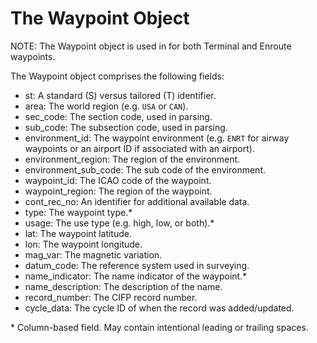 # The Waypoint Object

NOTE: The Waypoint object is used in for both Terminal and Enroute waypoints.

The Waypoint object comprises the following fields:

- st: A standard (S) versus tailored (T) identifier.
- area: The world region (e.g. `USA` or `CAN`).
- sec_code: The section code, used in parsing.
- sub_code: The subsection code, used in parsing.
- environment_id: The waypoint environment (e.g. `ENRT` for airway waypoints or an airport ID if associated with an airport).
- environment_region: The region of the environment.
- environment_sub_code: The sub code of the environment.
- waypoint_id: The ICAO code of the waypoint.
- waypoint_region: The region of the waypoint.
- cont_rec_no: An identifier for additional available data.
- type: The waypoint type.\*
- usage: The use type (e.g. high, low, or both).\*
- lat: The waypoint latitude.
- lon: The waypoint longitude.
- mag_var: The magnetic variation.
- datum_code: The reference system used in surveying.
- name_indicator: The name indicator of the waypoint.\*
- name_description: The description of the name.
- record_number: The CIFP record number.
- cycle_data: The cycle ID of when the record was added/updated.

\* Column-based field. May contain intentional leading or trailing spaces.

